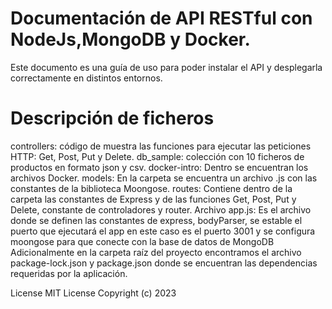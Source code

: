# Documentación de API RESTful con NodeJs,MongoDB y Docker.

Este documento es una guía de uso para poder instalar el API y desplegarla correctamente en distintos entornos.

# Descripción de ficheros 

controllers: código de muestra las funciones para ejecutar las peticiones HTTP: Get, Post, Put y Delete.
db_sample: colección con 10 ficheros de productos en formato json y csv.
docker-intro: Dentro se encuentran los archivos Docker.
models: En la carpeta se encuentra un archivo .js con las constantes de la biblioteca Moongose.
routes: Contiene dentro de la carpeta las constantes de Express y de las funciones Get, Post, Put y Delete, constante de controladores y router.
Archivo app.js: Es el archivo donde se definen las constantes de express, bodyParser, se estable el puerto que ejecutará el app en este caso es el puerto 3001 y se configura moongose para que conecte con la base de datos de MongoDB
Adicionalmente en la carpeta raíz del proyecto encontramos el archivo package-lock.json y package.json donde se encuentran las dependencias requeridas por la aplicación.

License
MIT License Copyright (c) 2023
